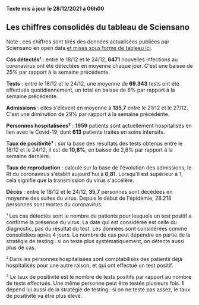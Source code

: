 <strong>Texte mis à jour le 28/12/2021 à 06h00</strong><h2>Les chiffres consolidés du tableau de Sciensano</h2><p>Note : ces chiffres sont tirés des données actualisées publiées par Sciensano en open data <a href='https://datastudio.google.com/embed/u/0/reporting/c14a5cfc-cab7-4812-848c-0369173148ab/page/ZwmOB_blank'>et mises sous forme de tableau ici</a>.<p><strong>Cas détectés¹</strong> : entre le 18/12 et le 24/12,<strong> 6471</strong> nouvelles infections au coronavirus ont été détectées en moyenne chaque jour. C'est une baisse de 25% par rapport à la semaine précédente.<p><strong>Tests</strong> : entre le 18/12 et le 24/12, une moyenne de<strong> 69.343</strong> tests ont été effectués quotidiennement, un total en baisse de 8% par rapport à la semaine précédente.<p><strong>Admissions</strong> : elles s'élèvent en moyenne à <strong> 135,7</strong> entre le 21/12 et le 27/12. C'est une diminution de 29% par rapport à la semaine précédente.<p><strong>Personnes hospitalisées²</strong> : <strong>1959</strong> patients sont actuellement hospitalisés en lien avec le Covid-19, dont <strong>613</strong> patients traités en soins intensifs.<p><strong>Taux de positivité³</strong> : sur la base des résultats des tests obtenus entre le 18/12 et le 24/12, il est de <strong>10,8%</strong>, en baisse de 2,6% par rapport à la semaine dernière.<p><strong>Taux de reproduction</strong> : calculé sur la base de l'évolution des admissions, le Rt du coronavirus s'établit aujourd'hui à <strong>0,81</strong>. Lorsqu'il est supérieur à 1, cela signifie que la transmission du virus s'accélère.<p><strong>Décès</strong> : entre le 18/12 et le 24/12,<strong> 35,7</strong> personnes sont décédées en moyenne des suites du virus. Depuis le début de l'épidémie, 28.218 personnes sont mortes du coronavirus.<p>¹ Les cas détectés sont le nombre de patients pour lesquels un test positif a confirmé la présence du virus. La date qui est considérée est celle du diagnostic, pas du résultat du test. Les données sont considérées comme consolidées après 4 jours. Le nombre de cas peut dépendre en partie de la stratégie de testing : si on teste plus systématiquement, on détecte aussi plus de cas.<p>² Dans les personnes hospitalisées sont comptabilisés des patients déjà hospitalisés pour une autre raison, et qui ont effectué un test positif.<p>³ Le taux de positivité est le nombre de tests positifs par rapport au nombre de tests effectués. Une même personne peut être testée plusieurs fois. Il dépend lui aussi de la stratégie de testing : si on ne teste pas assez, le taux de positivité va être plus élevé.